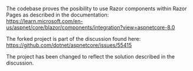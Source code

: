 The codebase proves the posibility to use Razor components within Razor Pages as described in the documentation: <br>
https://learn.microsoft.com/en-us/aspnet/core/blazor/components/integration?view=aspnetcore-8.0

The forked project is part of the discussion found here: https://github.com/dotnet/aspnetcore/issues/55415

The project has been changed to reflect the solution described in the discussion.

